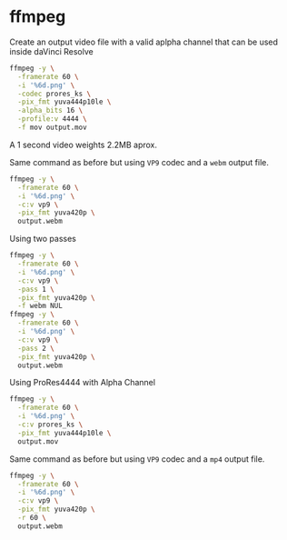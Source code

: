 # ffmpeg

Create an output video file with a valid aplpha channel that can be used
inside daVinci Resolve

```bash
ffmpeg -y \
  -framerate 60 \
  -i '%6d.png' \
  -codec prores_ks \
  -pix_fmt yuva444p10le \
  -alpha_bits 16 \
  -profile:v 4444 \
  -f mov output.mov
```

A 1 second video weights 2.2MB aprox.

Same command as before but using `VP9` codec and a `webm` output file.

```bash
ffmpeg -y \
  -framerate 60 \
  -i '%6d.png' \
  -c:v vp9 \
  -pix_fmt yuva420p \
  output.webm
```

Using two passes

```bash
ffmpeg -y \
  -framerate 60 \
  -i '%6d.png' \
  -c:v vp9 \
  -pass 1 \
  -pix_fmt yuva420p \
  -f webm NUL
ffmpeg -y \
  -framerate 60 \
  -i '%6d.png' \
  -c:v vp9 \
  -pass 2 \
  -pix_fmt yuva420p \
  output.webm
```

Using ProRes4444 with Alpha Channel

```bash
ffmpeg -y \
  -framerate 60 \
  -i '%6d.png' \
  -c:v prores_ks \
  -pix_fmt yuva444p10le \
  output.mov
```

Same command as before but using `VP9` codec and a `mp4` output file.

```bash
ffmpeg -y \
  -framerate 60 \
  -i '%6d.png' \
  -c:v vp9 \
  -pix_fmt yuva420p \
  -r 60 \
  output.webm
```